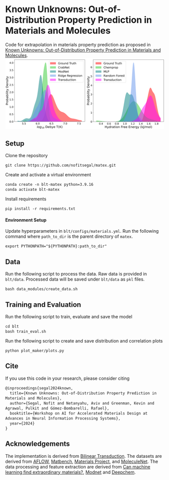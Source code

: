 # Known Unknowns: Out-of-Distribution Property Prediction in Materials and Molecules
Code for extrapolation in materials property prediction as proposed in [Known Unknowns: Out-of-Distribution Property Prediction in Materials and Molecules](https://openreview.net/pdf?id=HkfnueE7Ae).
![](motivation.png)


## Setup
Clone the repository
```
git clone https://github.com/nofitsegal/matex.git
```
Create and activate a virtual environment
```
conda create -n blt-matex python=3.9.16
conda activate blt-matex
```
Install requirements
```
pip install -r requirements.txt
```
#### Environment Setup
Update hyperparameters in `blt/configs/materials.yml`.
Run the following command where `path_to_dir` is the parent directory of `matex`.
```
export PYTHONPATH="${PYTHONPATH}:path_to_dir"
```


## Data
Run the following script to process the data. Raw data is provided in `blt/data`. Processed data will be saved under `blt/data` as `pkl` files.
```
bash data_modules/create_data.sh
```


## Training and Evaluation
Run the following script to train, evaluate and save the model
```
cd blt
bash train_eval.sh
```

Run the following script to create and save distribution and correlation plots
```
python plot_maker/plots.py
```


## Cite
If you use this code in your research, please consider citing
```
@inproceedings{segal2024known,
  title={Known Unknowns: Out-of-Distribution Property Prediction in Materials and Molecules},
  author={Segal, Nofit and Netanyahu, Aviv and Greenman, Kevin and Agrawal, Pulkit and Gómez-Bombarelli, Rafael},
  booktitle={Workshop on AI for Accelerated Materials Design at Advances in Neural Information Processing Systems},
  year={2024}
}
```


## Acknowledgements
The implementation is derived from [Bilinear Transduction](https://arxiv.org/abs/2304.14329).
The datasets are derived from [AFLOW](https://arxiv.org/abs/1308.5715), [Matbench](https://matbench.materialsproject.org), [Materials Project](www.materialsproject.org), and [MoleculeNet](https://moleculenet.org).
The data processing and feature extraction are derived from [Can machine learning find extraordinary materials?](https://github.com/Kaaiian/can_machine_learning_find_extraordinary_materials), [Modnet](https://github.com/ppdebreuck/modnet) and [Deepchem](https://github.com/deepchem/deepchem).
